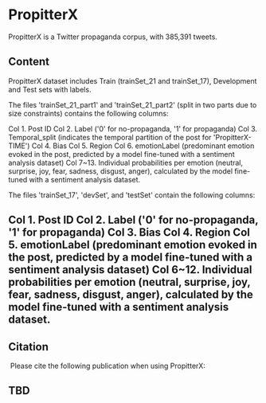 # PropitterX

PropitterX is a Twitter propaganda corpus, with 385,391 tweets.

Content
--------------------------------------------
PropitterX dataset includes Train (trainSet_21 and trainSet_17), Development and Test sets with labels.

The files 'trainSet_21_part1' and 'trainSet_21_part2' (split in two parts due to size constraints) contains the following columns:

Col 1. Post ID
Col 2. Label ('0' for no-propaganda, '1' for propaganda)
Col 3. Temporal_split (indicates the temporal partition of the post for 'PropitterX-TIME')
Col 4. Bias
Col 5. Region
Col 6. emotionLabel (predominant emotion evoked in the post, predicted by a model fine-tuned with a sentiment analysis dataset)
Col 7~13. Individual probabilities per emotion (neutral, surprise, joy, fear, sadness, disgust, anger), calculated by the model fine-tuned with a sentiment analysis dataset.

The files 'trainSet_17', 'devSet', and 'testSet' contain the following columns:

Col 1. Post ID
Col 2. Label ('0' for no-propaganda, '1' for propaganda)
Col 3. Bias
Col 4. Region
Col 5. emotionLabel (predominant emotion evoked in the post, predicted by a model fine-tuned with a sentiment analysis dataset)
Col 6~12. Individual probabilities per emotion (neutral, surprise, joy, fear, sadness, disgust, anger), calculated by the model fine-tuned with a sentiment analysis dataset.
--------------------------------------------


Citation 
--------------------------------------------
​
Please cite the following publication when using PropitterX:

TBD
--------------------------------------------
